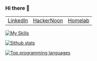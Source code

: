### Hi there 👋

<center>
  <table>
    <tbody>
      <tr class="odd">
        <td style="text-align: center;"><a href="https://www.linkedin.com/in/ivanlemeshev/">LinkedIn</a></td>
        <td style="text-align: center;"><a href="https://hackernoon.com/u/ivanlemeshev">HackerNoon</a></td>
         <td style="text-align: center;"><a href="https://github.com/ivanlemeshev/homelab">Homelab</a></td>
      </tr>
    </tbody>
  </table>
</center>

[![My Skills](https://skillicons.dev/icons?i=go,gcp,kubernetes,docker,git,github,grafana,terraform,linux)](https://skillicons.dev)

[![Sithub stats](https://github-readme-stats.vercel.app/api?username=ivanlemeshev&count_private=true&show_icons=true&theme=onedark&include_all_commits=true)](https://github.com/ivanlemeshev)

[![Top programming languages](https://github-readme-stats.vercel.app/api/top-langs/?username=ivanlemeshev&hide=php,ruby,HTML,css&theme=onedark&layout=compact)](https://github.com/ivanlemeshev)

<!--
**ivanlemeshev/ivanlemeshev** is a ✨ _special_ ✨ repository because its `README.md` (this file) appears on your GitHub profile.

Here are some ideas to get you started:

- 🌱 I’m currently learning ...
- 👯 I’m looking to collaborate on ...
- 🤔 I’m looking for help with ...
- 💬 Ask me about ...
- 😄 Pronouns: ...
- ⚡ Fun fact: ...
-->
